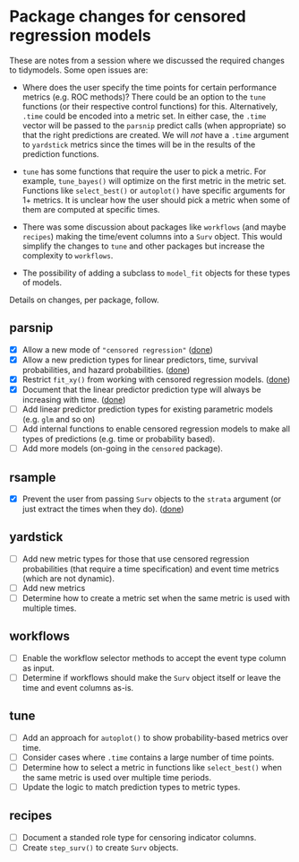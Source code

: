 

# Package changes for censored regression models

These are notes from a session where we discussed the required changes to tidymodels. Some open issues are:

* Where does the user specify the time points for certain performance metrics (e.g. ROC methods)? There could be an option to the `tune` functions (or their respective control functions) for this. Alternatively, `.time` could be encoded into a metric set. In either case, the `.time` vector will be passed to the `parsnip` predict calls (when appropriate) so that the right predictions are created. We will _not_ have a `.time` argument to `yardstick` metrics since the times will be in the results of the prediction functions. 

* `tune` has some functions that require the user to pick a metric. For example, `tune_bayes()` will optimize on the first metric in the metric set. Functions like `select_best()` or `autoplot()` have specific arguments for 1+ metrics. It is unclear how the user should pick a metric when some of them are computed at specific times. 

* There was some discussion about packages like `workflows` (and maybe `recipes`) making the time/event columns into a `Surv` object. This would simplify the changes to `tune` and other packages but increase the complexity to `workflows`. 

* The possibility of adding a subclass to `model_fit` objects for these types of models. 

Details on changes, per package, follow. 

## parsnip

* [x] Allow a new mode of  `"censored regression"` ([done](https://github.com/tidymodels/parsnip/pull/396))
* [x] Allow a new prediction types for linear predictors, time, survival probabilities, and hazard probabilities.  ([done](https://github.com/tidymodels/parsnip/pull/396))
* [x] Restrict `fit_xy()` from working with censored regression models. ([done](https://github.com/tidymodels/parsnip/pull/445))
* [x] Document that the linear predictor prediction type will always be increasing with time. ([done](https://github.com/tidymodels/parsnip/pull/396))
* [ ] Add linear predictor prediction types for existing parametric models (e.g. `glm` and so on)
* [ ] Add internal functions to enable censored regression models to make all types of predictions (e.g. time or probability based). 
* [ ] Add more models (on-going in the `censored` package). 

## rsample

* [x] Prevent the user from passing `Surv` objects to the `strata` argument (or just extract the times when they do). ([done](https://github.com/tidymodels/rsample/pull/231))

## yardstick

* [ ] Add new metric types for those that use censored regression probabilities (that require a time specification) and event time metrics (which are not dynamic).
* [ ] Add new metrics
* [ ] Determine how to create a metric set when the same metric is used with multiple times. 

## workflows

* [ ] Enable the workflow selector methods to accept the event type column as input.
* [ ] Determine if workflows should make the `Surv` object itself or leave the time and event columns as-is.

## tune

* [ ] Add an approach for `autoplot()` to show probability-based metrics over time.
* [ ] Consider cases where `.time` contains a large number of time points. 
* [ ] Determine how to select a metric in functions like `select_best()` when the same metric is used over multiple time periods. 
* [ ] Update the logic to match prediction types to metric types. 

## recipes

* [ ] Document a standed role type for censoring indicator columns. 
* [ ] Create `step_surv()` to create `Surv` objects.
